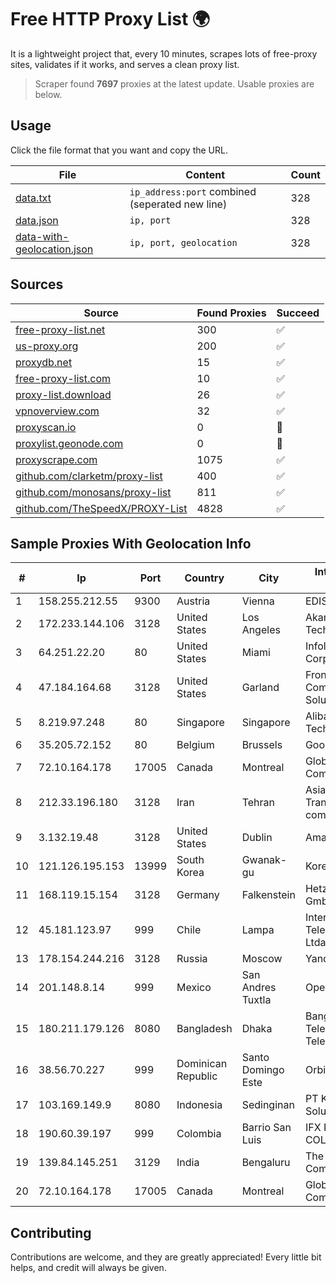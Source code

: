 
# Free HTTP Proxy List 🌍

It is a lightweight project that, every 10 minutes, scrapes lots of free-proxy sites, validates if it works, and serves a clean proxy list.


> Scraper found **7697** proxies at the latest update. Usable proxies are below.

## Usage

Click the file format that you want and copy the URL.


|File|Content|Count|
|----|-------|-----|
|[data.txt](https://raw.githubusercontent.com/themiralay/Proxy-List-World/master/data.txt)|`ip_address:port` combined (seperated new line)|328|
|[data.json](https://raw.githubusercontent.com/themiralay/Proxy-List-World/master/data.json)|`ip, port`|328|
|[data-with-geolocation.json](https://raw.githubusercontent.com/themiralay/Proxy-List-World/master/data-with-geolocation.json)|`ip, port, geolocation`|328|

## Sources

|Source|Found Proxies|Succeed|
|------|-------------|-------|
|[free-proxy-list.net](https://free-proxy-list.net)|300|✅|
|[us-proxy.org](https://www.us-proxy.org)|200|✅|
|[proxydb.net](http://proxydb.net)|15|✅|
|[free-proxy-list.com](https://free-proxy-list.com/?page=&port=&type%5B%5D=http&type%5B%5D=https&up_time=0&search=Search)|10|✅|
|[proxy-list.download](https://www.proxy-list.download/HTTP)|26|✅|
|[vpnoverview.com](https://vpnoverview.com/privacy/anonymous-browsing/free-proxy-servers)|32|✅|
|[proxyscan.io](https://www.proxyscan.io)|0|🚫|
|[proxylist.geonode.com](https://proxylist.geonode.com/api/proxy-list?limit=300&page=1&sort_by=lastChecked&sort_type=desc&protocols=http,https)|0|🚫|
|[proxyscrape.com](https://api.proxyscrape.com/v2/?request=displayproxies&protocol=http&timeout=10000&country=all&ssl=all&anonymity=all)|1075|✅|
|[github.com/clarketm/proxy-list](https://raw.githubusercontent.com/clarketm/proxy-list/master/proxy-list-raw.txt)|400|✅|
|[github.com/monosans/proxy-list](https://raw.githubusercontent.com/monosans/proxy-list/main/proxies/http.txt)|811|✅|
|[github.com/TheSpeedX/PROXY-List](https://raw.githubusercontent.com/TheSpeedX/PROXY-List/master/http.txt)|4828|✅|


## Sample Proxies With Geolocation Info

|#|Ip|Port|Country|City|Internet Service Provider|
|-|--|----|-------|----|-------------------------|
|1|158.255.212.55|9300|Austria|Vienna|EDIS GmbH|
|2|172.233.144.106|3128|United States|Los Angeles|Akamai Technologies, Inc.|
|3|64.251.22.20|80|United States|Miami|Infolink Global Corporation|
|4|47.184.164.68|3128|United States|Garland|Frontier Communications Solutions|
|5|8.219.97.248|80|Singapore|Singapore|Alibaba (US) Technology Co., Ltd.|
|6|35.205.72.152|80|Belgium|Brussels|Google LLC|
|7|72.10.164.178|17005|Canada|Montreal|GloboTech Communications|
|8|212.33.196.180|3128|Iran|Tehran|Asiatech Data Transmission company|
|9|3.132.19.48|3128|United States|Dublin|Amazon.com, Inc.|
|10|121.126.195.153|13999|South Korea|Gwanak-gu|Korea Telecom|
|11|168.119.15.154|3128|Germany|Falkenstein|Hetzner Online GmbH|
|12|45.181.123.97|999|Chile|Lampa|Interpit Telecomunicaciones Ltda|
|13|178.154.244.216|3128|Russia|Moscow|Yandex Cloud|
|14|201.148.8.14|999|Mexico|San Andres Tuxtla|Operbes|
|15|180.211.179.126|8080|Bangladesh|Dhaka|Bangladesh Telegraph & Telephone Board|
|16|38.56.70.227|999|Dominican Republic|Santo Domingo Este|Orbitek SRL|
|17|103.169.149.9|8080|Indonesia|Sedinginan|PT Kangen Network Solusindo|
|18|190.60.39.197|999|Colombia|Barrio San Luis|IFX NETWORKS COLOMBIA|
|19|139.84.145.251|3129|India|Bengaluru|The Constant Company, LLC|
|20|72.10.164.178|17005|Canada|Montreal|GloboTech Communications|



## Contributing

Contributions are welcome, and they are greatly appreciated! Every
little bit helps, and credit will always be given.


